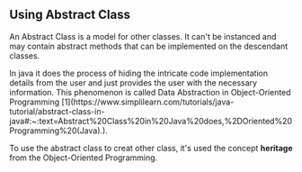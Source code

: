 ## Using Abstract Class

An Abstract Class is a model for other classes. It can't be instanced and may contain
abstract methods that can be implemented on the descendant classes.
<p></p>
In java it does the process of hiding the intricate code 
implementation details from the user and just provides the user 
with the necessary information. This phenomenon is called Data 
Abstraction in Object-Oriented Programming [1](https://www.simplilearn.com/tutorials/java-tutorial/abstract-class-in-java#:~:text=Abstract%20Class%20in%20Java%20does,%2DOriented%20Programming%20(Java).).

To use the abstract class to creat other class, it's used the 
concept **heritage** from the Object-Oriented Programming.

